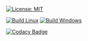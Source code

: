 [![License: MIT](https://img.shields.io/badge/License-MIT-yellow.svg)](./LICENSE)

[![Build Linux](https://github.com/AndreyBuyanov/xtensorExample/actions/workflows/build-linux.yml/badge.svg)](https://github.com/AndreyBuyanov/xtensorExample/actions/workflows/build-linux.yml)
[![Build Windows](https://github.com/AndreyBuyanov/xtensorExample/actions/workflows/build-windows.yml/badge.svg)](https://github.com/AndreyBuyanov/xtensorExample/actions/workflows/build-windows.yml)

[![Codacy Badge](https://app.codacy.com/project/badge/Grade/5efa44a9ee80454ca39f429a496ce0a7)](https://www.codacy.com/gh/AndreyBuyanov/xtensorExample/dashboard?utm_source=github.com&amp;utm_medium=referral&amp;utm_content=AndreyBuyanov/xtensorExample&amp;utm_campaign=Badge_Grade)
